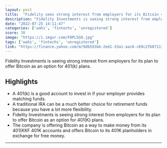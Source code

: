 ```yaml
---
layout: post
title:  "Fidelity sees strong interest from employers for its Bitcoin 401(k) plans"
description: "Fidelity Investments is seeing strong interest from employers for its plan to offer Bitcoin as an option for 401(k) plans."
date: "2022-07-25 14:11:47"
categories: ['wahi', 'fintechs', 'unregistered']
score: 38
image: "https://i.imgur.com/FDPL5GO.jpg"
tags: ['wahi', 'fintechs', 'unregistered']
link: "https://finance.yahoo.com/m/9db591bb-2ed1-33a1-aac6-c69c2fb87113/fidelity-made-a-splash-with.html"
---
```


Fidelity Investments is seeing strong interest from employers for its plan to offer Bitcoin as an option for 401(k) plans.

## Highlights

- A 401(k) is a good account to invest in if your employer provides matching funds.
- A traditional IRA can be a much better choice for retirement funds because you have a lot more flexibility.
- Fidelity Investments is seeing strong interest from employers for its plan to offer Bitcoin as an option for 401(K) plans.
- The company is offering Bitcoin as a way to make money from its 401(KKF 401K accounts and offers Bitcoin to its 401K planholders in exchange for free money.

---

